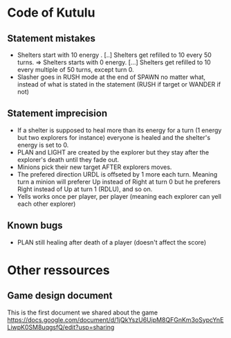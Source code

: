 # Code of Kutulu

## Statement mistakes
- Shelters start with 10 energy . [..] Shelters get refilled to 10 every 50 turns.
  => Shelters starts with 0 energy. [...] Shelters get refilled to 10 every multiple of 50 turns, except turn 0.
- Slasher goes in RUSH mode at the end of SPAWN no matter what, instead of what is stated in the statement (RUSH if target or WANDER if not)

## Statement imprecision
- If a shelter is supposed to heal more than its energy for a turn (1 energy but two explorers for instance) everyone is healed and the shelter's energy is set to 0.
- PLAN and LIGHT are created by the explorer but they stay after the explorer's death until they fade out.
- Minions pick their new target AFTER explorers moves.
- The prefered direction URDL is offseted by 1 more each turn. Meaning turn a minion will preferer Up instead of Right at turn 0 but he preferers Right instead of Up at turn 1 (RDLU), and so on.
- Yells works once per player, per player (meaning each explorer can yell each other explorer)

## Known bugs

- PLAN still healing after death of a player (doesn't affect the score)

# Other ressources

## Game design document
This is the first document we shared about the game
https://docs.google.com/document/d/1jQkYszU6UipM8QFGnKm3oSypcYnELiwpK0SM8uqgsfQ/edit?usp=sharing
